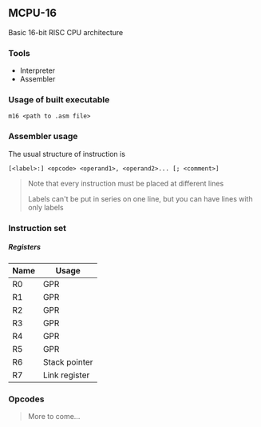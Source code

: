 ## MCPU-16
Basic 16-bit RISC CPU architecture

### Tools
- Interpreter
- Assembler

### Usage of built executable
```m16 <path to .asm file>```

### Assembler usage
The usual structure of instruction is

```[<label>:] <opcode> <operand1>, <operand2>... [; <comment>]```

> Note that every instruction must be placed at different lines
>
> Labels can't be put in series on one line, but you can have lines with only labels

### Instruction set
##### Registers
Name | Usage
----|----
R0 | GPR
R1 | GPR
R2 | GPR
R3 | GPR
R4 | GPR
R5 | GPR
R6 | Stack pointer
R7 | Link register

### Opcodes
> More to come...
